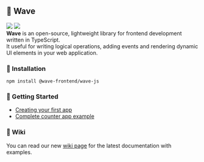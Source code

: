 ## 🌊 Wave
<img src="https://img.shields.io/badge/version-v1.0.7-blue"/> <img src="https://img.shields.io/badge/license-MIT-green"/><br/>
**Wave** is an open-source, lightweight library for frontend development written in TypeScript.<br/>
It useful for writing logical operations, adding events and rendering dynamic UI elements in your web application.

### 📄 Installation
```
npm install @wave-frontend/wave-js
```

### 👋 Getting Started
- [Creating your first app](https://github.com/wiresnchains/wave/wiki/Creating-your-first-app)
- [Complete counter app example](https://github.com/wiresnchains/wave-counter)

### 📖 Wiki
You can read our new [wiki page](https://github.com/flowxrc/wave/wiki) for the latest documentation with examples.